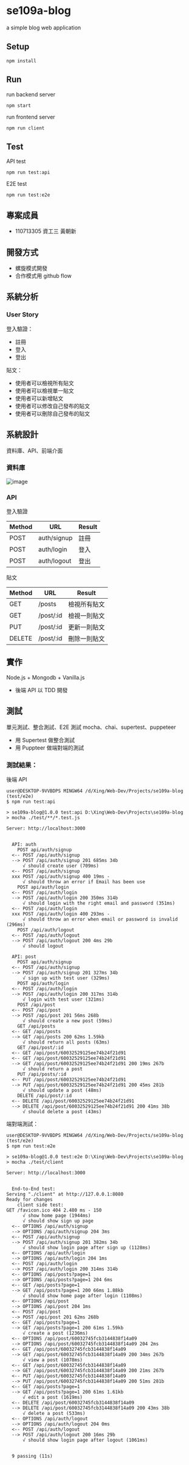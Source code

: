 # se109a-blog

a simple blog web application

## Setup

```
npm install
```

## Run

run backend server

```
npm start
```

run frontend server

```
npm run client
```

## Test

API test

```
npm run test:api
```

E2E test

```
npm run test:e2e
```

## 專案成員

- 110713305 資工三 黃朝新

## 開發方式

- 螺旋模式開發
- 合作模式用 github flow

## 系統分析

### User Story

登入驗證：

- 註冊
- 登入
- 登出

貼文：

- 使用者可以檢視所有貼文
- 使用者可以檢視單一貼文
- 使用者可以新增貼文
- 使用者可以修改自己發布的貼文
- 使用者可以刪除自己發布的貼文

## 系統設計

資料庫、API、前端介面

### 資料庫

![image](https://plantuml-server.kkeisuke.app/svg/ROvD2W8n38NtEKN0pOZq3kF6ZPlPU80o3Lfe6qaY8iFStRJWparU_hx7czMYsAiM06gMxOCt9S4D44-OqxHSZzw6uAN5IYvKOowkpwZwPacm-_235rRx2nzm5Oh6udkSBkFWHEcEApTpldVzXyxcdZ1o1CdtXmNUXZF0J2rvs2y0.svg)

### API

登入驗證

| Method | URL         | Result |
| ------ | ----------- | ------ |
| POST   | auth/signup | 註冊   |
| POST   | auth/login  | 登入   |
| POST   | auth/logout | 登出   |

貼文

| Method | URL       | Result       |
| ------ | --------- | ------------ |
| GET    | /posts    | 檢視所有貼文 |
| GET    | /post/:id | 檢視一則貼文 |
| PUT    | /post/:id | 更新一則貼文 |
| DELETE | /post/:id | 刪除一則貼文 |

## 實作

Node.js + Mongodb + Vanilla.js

- 後端 API 以 TDD 開發

## 測試

單元測試、整合測試、E2E 測試
mocha、chai、supertest、puppeteer

- 用 Supertest 做整合測試
- 用 Puppteer 做端對端的測試

### 測試結果：

後端 API

```
user@DESKTOP-9VVBDPS MINGW64 /d/Xing/Web-Dev/Projects/se109a-blog (test/e2e)
$ npm run test:api

> se109a-blog@1.0.0 test:api D:\Xing\Web-Dev\Projects\se109a-blog
> mocha ./test/**/*.test.js

Server: http://localhost:3000


  API: auth
    POST api/auth/signup
  <-- POST /api/auth/signup
  --> POST /api/auth/signup 201 685ms 34b
      √ should create user (709ms)
  <-- POST /api/auth/signup
  xxx POST /api/auth/signup 400 19ms -
      √ should throw an error if Email has been use
    POST api/auth/login
  <-- POST /api/auth/login
  --> POST /api/auth/login 200 350ms 314b
      √ should login with the right email and password (351ms)
  <-- POST /api/auth/login
  xxx POST /api/auth/login 400 293ms -
      √ should throw an error when email or password is invalid (296ms)
    POST /api/auth/logout
  <-- POST /api/auth/logout
  --> POST /api/auth/logout 200 4ms 29b
      √ should logout

  API: post
    POST api/auth/signup
  <-- POST /api/auth/signup
  --> POST /api/auth/signup 201 327ms 34b
      √ sign up with test user (329ms)
    POST api/auth/login
  <-- POST /api/auth/login
  --> POST /api/auth/login 200 317ms 314b
      √ login with test user (321ms)
    POST /api/post
  <-- POST /api/post
  --> POST /api/post 201 56ms 268b
      √ should create a new post (59ms)
    GET /api/posts
  <-- GET /api/posts
  --> GET /api/posts 200 62ms 1.59kb
      √ should return all posts (63ms)
    GET /api/post/:id
  <-- GET /api/post/60032529125ee74b24f21d91
  <-- GET /api/post/60032529125ee74b24f21d91
  --> GET /api/post/60032529125ee74b24f21d91 200 19ms 267b
      √ should return a post
    PUT /api/posts/:id
  <-- PUT /api/post/60032529125ee74b24f21d91
  --> PUT /api/post/60032529125ee74b24f21d91 200 45ms 281b
      √ should update a post (48ms)
    DELETE /api/post/:id
  <-- DELETE /api/post/60032529125ee74b24f21d91
  --> DELETE /api/post/60032529125ee74b24f21d91 200 41ms 38b
      √ should delete a post (43ms)
```

端對端測試：

```
user@DESKTOP-9VVBDPS MINGW64 /d/Xing/Web-Dev/Projects/se109a-blog (test/e2e)
$ npm run test:e2e

> se109a-blog@1.0.0 test:e2e D:\Xing\Web-Dev\Projects\se109a-blog
> mocha ./test/client

Server: http://localhost:3000


  End-to-End test:
Serving "./client" at http://127.0.0.1:8080
Ready for changes
    client side test:
GET /favicon.ico 404 2.480 ms - 150
      √ show home page (1944ms)
      √ should show sign up page
  <-- OPTIONS /api/auth/signup
  --> OPTIONS /api/auth/signup 204 3ms
  <-- POST /api/auth/signup
  --> POST /api/auth/signup 201 382ms 34b
      √ should show login page after sign up (1128ms)
  <-- OPTIONS /api/auth/login
  --> OPTIONS /api/auth/login 204 1ms
  <-- POST /api/auth/login
  --> POST /api/auth/login 200 314ms 314b
  <-- OPTIONS /api/posts?page=1
  --> OPTIONS /api/posts?page=1 204 6ms
  <-- GET /api/posts?page=1
  --> GET /api/posts?page=1 200 66ms 1.88kb
      √ should show home page after login (1108ms)
  <-- OPTIONS /api/post
  --> OPTIONS /api/post 204 1ms
  <-- POST /api/post
  --> POST /api/post 201 62ms 268b
  <-- GET /api/posts?page=1
  --> GET /api/posts?page=1 200 61ms 1.59kb
      √ create a post (1236ms)
  <-- OPTIONS /api/post/60032745fcb3144838f14a09
  --> OPTIONS /api/post/60032745fcb3144838f14a09 204 2ms
  <-- GET /api/post/60032745fcb3144838f14a09
  --> GET /api/post/60032745fcb3144838f14a09 200 34ms 267b
      √ view a post (1078ms)
  <-- GET /api/post/60032745fcb3144838f14a09
  --> GET /api/post/60032745fcb3144838f14a09 200 21ms 267b
  <-- PUT /api/post/60032745fcb3144838f14a09
  --> PUT /api/post/60032745fcb3144838f14a09 200 51ms 281b
  <-- GET /api/posts?page=1
  --> GET /api/posts?page=1 200 61ms 1.61kb
      √ edit a post (1619ms)
  <-- DELETE /api/post/60032745fcb3144838f14a09
  --> DELETE /api/post/60032745fcb3144838f14a09 200 43ms 38b
      √ delete a post (533ms)
  <-- OPTIONS /api/auth/logout
  --> OPTIONS /api/auth/logout 204 0ms
  <-- POST /api/auth/logout
  --> POST /api/auth/logout 200 16ms 29b
      √ should show login page after logout (1061ms)


  9 passing (11s)
```
